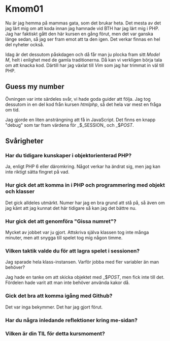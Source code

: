 # Kmom01

Nu är jag hemma på mammas gata, som det brukar heta. Det mesta av det jag lärt mig om
att koda innan jag hamnade vid BTH har jag lärt mig i PHP. Jag har faktiskt gått den här
kursen en gång förut, men det var ganska länge sedan, så jag ser fram emot att ta den igen.
Det verkar finnas en hel del nyheter också.

Idag är det dessutom påskdagen och då får man ju plocka fram sitt _Model M_, helt i enlighet med de gamla traditionerna. Då kan vi verkligen börja tala om att knacka kod. Därtill har jag växlat till _Vim_ som jag har trimmat in väl till PHP.

## Guess my number

Övningen var inte särdeles svår, vi hade goda guider att följa. Jag tog dessutom in en del kod från kursen _htmlphp_, så det hela var mest en fråga om tid.

Jag gjorde en liten ansträngning att få in JavaScript. Det finns en knapp "debug" som tar fram värdena för _$_SESSION_ och _$_POST_.

## Svårigheter



### Har du tidigare kunskaper i objektorienterad PHP?

Ja, enligt PHP 6 eller däromkring. Något verkar ha ändrat sig, men jag kan inte riktigt sätta fingret på vad.

### Hur gick det att komma in i PHP och programmering med objekt och klasser

Det gick alldeles utmärkt. Numer har jag en bra grund att stå på, så även om jag känt att jag kunnat det här tidigare så kan jag det bättre nu.

### Hur gick det att genomföra "Gissa numret"?

Mycket av jobbet var ju gjort. Attskriva själva klassen tog inte många minuter, men att snygga till spelet tog mig  någon timme.

### Vilken taktik valde du för att lagra spelet i sessionen?

Jag sparade hela klass-instansen. Varför jobba med fler variabler än man behöver?

Jag hade en tanke om att skicka objektet med _$_POST_, men fick inte till det. Fördelen hade varit att man inte behöver använda kakor då.

### Gick det bra att komma igång med Github?

Det var inga bekymmer. Det har jag gjort förut.

### Har du några inledande reflektioner kring me-sidan?

### Vilken är din TIL för detta kursmoment?